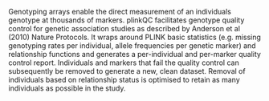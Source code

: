 Genotyping arrays enable the direct measurement of an individuals
    genotype at thousands of markers. plinkQC facilitates genotype quality
    control for genetic association studies as described by Anderson et al
    (2010) Nature Protocols. It wraps around PLINK basic statistics (e.g.
    missing genotyping rates per individual, allele frequencies per genetic
    marker) and relationship functions and generates a per-individual and
    per-marker quality control report. Individuals and markers that fail the
    quality control can subsequently be removed to generate a new, clean
    dataset. Removal of individuals based on relationship status is optimised
    to retain as many individuals as possible in the study.
